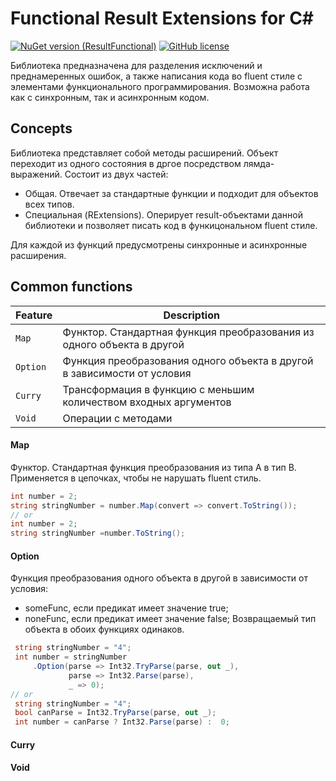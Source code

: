 # Functional Result Extensions for C&#35;

[![NuGet version (ResultFunctional)](https://img.shields.io/nuget/v/ResultFunctional.svg)](https://www.nuget.org/packages/ResultFunctional/)
[![GitHub license](https://img.shields.io/github/license/mashape/apistatus.svg)](https://github.com/vkhorikov/CSharpFunctionalExtensions/blob/master/LICENSE)

Библиотека предназначена для разделения исключений и преднамеренных ошибок, а также написания кода во fluent стиле с элементами функционального программирования. Возможна работа как с синхронным, так и асинхронным кодом.

## Concepts

Библиотека представляет собой методы расширений. Объект переходит из одного состояния в дргое посредством лямда-выражений. Состоит из двух частей:
- Общая. Отвечает за стандартные функции и подходит для объектов всех типов.
- Специальная (RExtensions). Оперирует result-объектами данной библиотеки и позволяет писать код в функицональном fluent стиле.

Для каждой из функций предусмотрены синхронные и асинхронные расширения.

## Common functions
Feature | Description
---------|------------
`Map` | Функтор. Стандартная функция преобразования из одного объекта в другой
`Option` | Функция преобразования одного объекта в другой в зависимости от условия
`Curry` | Трансформация в функцию с меньшим количеством входных аргументов
`Void` | Операции с методами
#### Map
Функтор. Стандартная функция преобразования из типа A в тип B. Применяется в цепочках, чтобы не нарушать fluent стиль.
```csharp
int number = 2;
string stringNumber = number.Map(convert => convert.ToString());
// or
int number = 2;
string stringNumber =number.ToString();
```
#### Option
Функция преобразования одного объекта в другой в зависимости от условия:
- someFunc, если предикат имеет значение true;
- noneFunc, если предикат имеет значение false;
Возвращаемый тип объекта в обоих функциях одинаков.
```csharp
 string stringNumber = "4";
 int number = stringNumber
     .Option(parse => Int32.TryParse(parse, out _),
             parse => Int32.Parse(parse),
             _ => 0);
// or
 string stringNumber = "4";
 bool canParse = Int32.TryParse(parse, out _);
 int number = canParse ? Int32.Parse(parse) :  0;
```
#### Curry
#### Void




